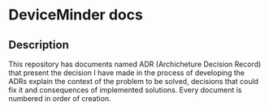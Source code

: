 # DeviceMinder docs

## Description
<p>
This repository has documents named ADR (Archicheture Decision Record) that present the decision I have made in the process of developing the 
ADRs explain the context of the problem to be solved, decisions that could fix it and consequences of implemented solutions.
Every document is numbered in order of creation.
</p>
